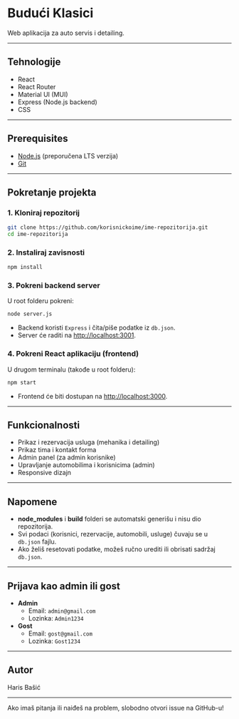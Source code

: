 # Budući Klasici

Web aplikacija za auto servis i detailing.

---

## Tehnologije

- React
- React Router
- Material UI (MUI)
- Express (Node.js backend)
- CSS

---

## Prerequisites

- [Node.js](https://nodejs.org/) (preporučena LTS verzija)
- [Git](https://git-scm.com/)

---

## Pokretanje projekta

### 1. Kloniraj repozitorij

```bash
git clone https://github.com/korisnickoime/ime-repozitorija.git
cd ime-repozitorija
```

### 2. Instaliraj zavisnosti

```bash
npm install
```

### 3. Pokreni backend server

U root folderu pokreni:

```bash
node server.js
```

- Backend koristi `Express` i čita/piše podatke iz `db.json`.
- Server će raditi na [http://localhost:3001](http://localhost:3001).

### 4. Pokreni React aplikaciju (frontend)

U drugom terminalu (takođe u root folderu):

```bash
npm start
```

- Frontend će biti dostupan na [http://localhost:3000](http://localhost:3000).

---

## Funkcionalnosti

- Prikaz i rezervacija usluga (mehanika i detailing)
- Prikaz tima i kontakt forma
- Admin panel (za admin korisnike)
- Upravljanje automobilima i korisnicima (admin)
- Responsive dizajn

---

## Napomene

- **node_modules** i **build** folderi se automatski generišu i nisu dio repozitorija.
- Svi podaci (korisnici, rezervacije, automobili, usluge) čuvaju se u `db.json` fajlu.
- Ako želiš resetovati podatke, možeš ručno urediti ili obrisati sadržaj `db.json`.

---

## Prijava kao admin ili gost

- **Admin**
  - Email: `admin@gmail.com`
  - Lozinka: `Admin1234`
- **Gost**
  - Email: `gost@gmail.com`
  - Lozinka: `Gost1234`

---

## Autor

Haris Bašić

---

Ako imaš pitanja ili naiđeš na problem, slobodno otvori issue na GitHub-u!
